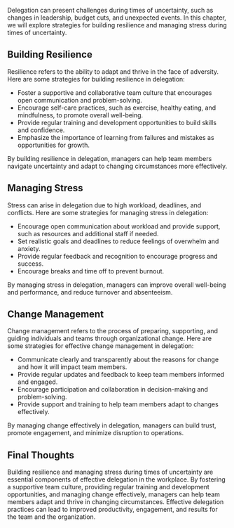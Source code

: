 
Delegation can present challenges during times of uncertainty, such as changes in leadership, budget cuts, and unexpected events. In this chapter, we will explore strategies for building resilience and managing stress during times of uncertainty.

Building Resilience
-------------------

Resilience refers to the ability to adapt and thrive in the face of adversity. Here are some strategies for building resilience in delegation:

* Foster a supportive and collaborative team culture that encourages open communication and problem-solving.
* Encourage self-care practices, such as exercise, healthy eating, and mindfulness, to promote overall well-being.
* Provide regular training and development opportunities to build skills and confidence.
* Emphasize the importance of learning from failures and mistakes as opportunities for growth.

By building resilience in delegation, managers can help team members navigate uncertainty and adapt to changing circumstances more effectively.

Managing Stress
---------------

Stress can arise in delegation due to high workload, deadlines, and conflicts. Here are some strategies for managing stress in delegation:

* Encourage open communication about workload and provide support, such as resources and additional staff if needed.
* Set realistic goals and deadlines to reduce feelings of overwhelm and anxiety.
* Provide regular feedback and recognition to encourage progress and success.
* Encourage breaks and time off to prevent burnout.

By managing stress in delegation, managers can improve overall well-being and performance, and reduce turnover and absenteeism.

Change Management
-----------------

Change management refers to the process of preparing, supporting, and guiding individuals and teams through organizational change. Here are some strategies for effective change management in delegation:

* Communicate clearly and transparently about the reasons for change and how it will impact team members.
* Provide regular updates and feedback to keep team members informed and engaged.
* Encourage participation and collaboration in decision-making and problem-solving.
* Provide support and training to help team members adapt to changes effectively.

By managing change effectively in delegation, managers can build trust, promote engagement, and minimize disruption to operations.

Final Thoughts
--------------

Building resilience and managing stress during times of uncertainty are essential components of effective delegation in the workplace. By fostering a supportive team culture, providing regular training and development opportunities, and managing change effectively, managers can help team members adapt and thrive in changing circumstances. Effective delegation practices can lead to improved productivity, engagement, and results for the team and the organization.
